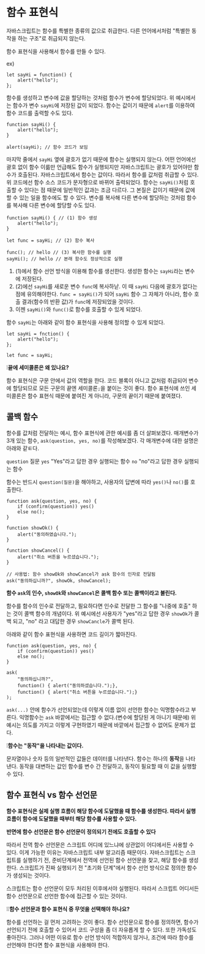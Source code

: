 # 함수 표현식

자바스크립트는 함수를 특별한 종류의 값으로 취급한다. 다른 언어에서처럼 "특별한 동작을 하는 구조"로 취급되지 않는다.

함수 표현식을 사용해서 함수를 만들 수 있다.

ex)
```
let sayHi = function() {
    alert("hello");
};
```
함수를 생성하고 변수에 값을 할당하는 것처럼 함수가 변수에 할당되었다. 
위 예시에서는 함수가 변수 ```sayHi```에 저장된 값이 되었다.
함수는 값이기 때문에 ```alert```를 이용하여 함수 코드를 출력할 수도 있다.

```
function sayHi() {
    alert("hello");
}

alert(sayHi); // 함수 코드가 보임
```

마지막 줄에서 ```sayHi``` 옆에 괄호가 없기 때문에 함수는 실행되지 않는다. 어떤 언어에선 괄호 없이 함수 이륾만 언급해도 함수가 실행되지만 자바스크립트는 괄호가 있어야만 함수가 호출된다.
자바스크립트에서 함수는 값이다. 따라서 함수를 값처럼 취급할 수 있다. 위 코드에선 함수 소스 코드가 문자형으로 바뀌어 출력되었다. 
함수는 ```sayHi()```처럼 호출할 수 있다는 점 때문에 일반적인 값과는 조금 다르다. 
그 본질은 값이기 때문에 값에 할 수 있는 일을 함수에도 할 수 있다.
변수를 복사해 다른 변수에 할당하는 것처럼 함수를 복사해 다른 변수에 할당할 수도 있다.

```
function sayHi() { // (1) 함수 생성
    alert("hello");
}

let func = sayHi; // (2) 함수 복사

func(); // hello // (3) 복사한 함수를 실행 
sayHi(); // hello // 본래 함수도 정상적으로 실행
```

1. (1)에서 함수 선언 방식을 이용해 함수를 생선한다. 생성한 함수는 ```sayHi```라는 변수에 저장된다.
2. (2)에선 ```sayHi```를 새로운 변수 ```func```에 복사하낟. 이 때 ```sayHi``` 다음에 괄호가 없다는 점에 유의해야한다. ```func = sayHi()```가 되어 ```sayHi``` 함수 그 자체가 아니라, 함수 호출 결과(함수의 반환 값)가 ```func```에 저장되었을 것이다.
3. 이젠 ```sayHi()```와 ```func()```로 함수를 호출할 수 있게 되었다.

함수 ```sayHi```는 아래와 같이 함수 표현식을 사용해 정의할 수 있게 되었다.

```
let sayHi = fnction() {
    alert("hello");
};

let func = sayHi;
```

❕**끝에 세미콜론은 왜 있나요?**

함수 표현식은 구문 안에서 값의 역할을 한다. 코드 블록이 아니고 값처럼 취급되어 변수에 할당되므로 모든 구문의 끝엔 세미콜론```;```을 붙이는 것이 좋다. 함수 표현식에 쓰인 세미콜론은 함수 표현식 때문에 붙여진 게 아니라, 구문의 끝이기 때문에 붙여졌다.

## 콜백 함수

함수를 값처럼 전달하는 예시, 함수 표현식에 관한 예시를 좀 더 살펴보겠다.
매개변수가 3개 있는 함수, ```ask(question, yes, no)```를 작성해보겠다. 각 매개변수에 대한 설명은 아래와 같ㅌ다.

```question``` 질문
```yes``` "Yes"라고 답한 경우 실행되는 함수
```no``` "no"라고 답한 경우 실행되는 함수

함수는 반드시 ```question(질문)```을 해야하고, 사용자의 답변에 따라 ```yes()```나 ```no()```를 호출한다.

```
function ask(question, yes, no) {
    if (confirm(question)) yes()
    else no();
}

function showOk() {
    alert("동의하였습니다.");
}

function showCancel() {
    alert("취소 버튼을 누르셨습니다.");
}

// 사용법: 함수 showOk와 showCancel가 ask 함수의 인자로 전달됨
ask("동의하십니까?", showOk, showCancel);
```

**함수 ```ask```의 인수, ```showOk```와 ```showCancel```은 콜백 함수 또는 콜백이라고 불린다.**

함수를 함수의 인수로 전달하고, 필요하다면 인수로 전달한 그 함수를 "나중에 호출" 하는 것이 콜백 함수의 개념이다. 위 예시에선 사용자가 "yes"라고 답한 경우 ```showOk```가 콜백 되고, "no" 라고 대답한 경우 ```showCancle```가 콜백 된다.

아래와 같이 함수 표현식을 사용하면 코드 길이가 짧아진다.

```
function ask(question, yes, no) {
    if (confirm(question)) yes()
    else no();
}

ask(
    "동의하십니까?",
    function() { alert("동의하셨습니다.");},
    function() { alert("취소 버튼을 누르셨습니다.");}
);
```

```ask(...)``` 안에 함수가 선언되었는데 이렇게 이름 없이 선언한 함수는 익명함수라고 부른다. 익명함수는 ```ask``` 바깥에서는 접근할 수 없다.(변수에 할당된 게 아니기 때문에) 위 예시는 의도를 가지고 이렇게 구현하였기 때문에 바깥에서 접근할 수 없어도 문제가 없다.

❕**함수는 "동작"을 나타내는 값이다.**

문자열이나 숫자 등의 일반적인 값들은 데이터를 나타낸다.
함수는 하나의 **동작**을 나타낸다.
동작을 대변하는 값인 함수를 변수 간 전달하고, 동작이 필요할 때 이 값을 실행할 수 있다.

## 함수 표현식 vs 함수 선언문

**함수 표현식은 실제 실행 흐름이 해당 함수에 도달했을 때 함수를 생성한다. 따라서 실행 흐름이 함수에 도달했을 때부터 해당 함수를 사용할 수 있다.**

**반면에 함수 선언문은 함수 선언문이 정의되기 전에도 호출할 수 있다**

따라서 전역 함수 선언문은 스크립트 어디에 있느냐에 상관없이 어디에서든 사용할 수 있다. 이게 가능한 이유는 자바스크립트 내부 알고리즘 때문이다. 자바스크립트는 스크립트를 실행하기 전, 준비단계에서 전역에 선언된 함수 선언문을 찾고, 해당 함수를 생성한다. 스크립트가 진짜 실행되기 전 "초기화 단계"에서 함수 선언 방식으로 정의한 함수가 생성되는 것이다.

스크립트는 함수 선언문이 모두 처리된 이후에서야 실행된다. 따라서 스크립트 어디서든 함수 선언문으로 선언한 함수에 접근할 수 있는 것이다.

❕❕**함수 선언문과 함수 표현식 중 무엇을 선택해야 하나요?**

함수를 선언하는 걸 먼저 고려하는 것이 좋다. 함수 선언문으로 함수를 정의하면, 함수가 선언되기 전에 호출할 수 있어서 코드 구성을 좀 더 자유롭게 할 수 있다.
또한 가독성도 좋아진다.
그러나 어떤 이유로 함수 선언 방식이 적합하지 않거나, 조건에 따라 함수를 선언해야 한다면 함수 표현식을 사용해야 한다.


